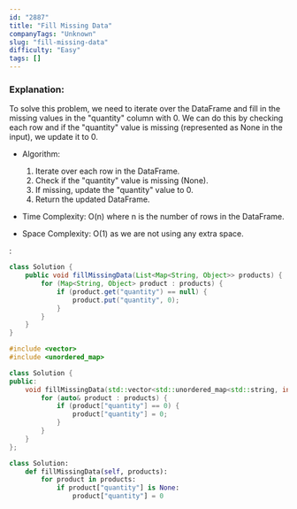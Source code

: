 ```yaml
---
id: "2887"
title: "Fill Missing Data"
companyTags: "Unknown"
slug: "fill-missing-data"
difficulty: "Easy"
tags: []
---
```


### Explanation:
To solve this problem, we need to iterate over the DataFrame and fill in the missing values in the "quantity" column with 0. We can do this by checking each row and if the "quantity" value is missing (represented as None in the input), we update it to 0.

- Algorithm:
  1. Iterate over each row in the DataFrame.
  2. Check if the "quantity" value is missing (None).
  3. If missing, update the "quantity" value to 0.
  4. Return the updated DataFrame.

- Time Complexity: O(n) where n is the number of rows in the DataFrame.
- Space Complexity: O(1) as we are not using any extra space.

:

```java
class Solution {
    public void fillMissingData(List<Map<String, Object>> products) {
        for (Map<String, Object> product : products) {
            if (product.get("quantity") == null) {
                product.put("quantity", 0);
            }
        }
    }
}
```

```cpp
#include <vector>
#include <unordered_map>

class Solution {
public:
    void fillMissingData(std::vector<std::unordered_map<std::string, int>>& products) {
        for (auto& product : products) {
            if (product["quantity"] == 0) {
                product["quantity"] = 0;
            }
        }
    }
};
```

```python
class Solution:
    def fillMissingData(self, products):
        for product in products:
            if product["quantity"] is None:
                product["quantity"] = 0
```